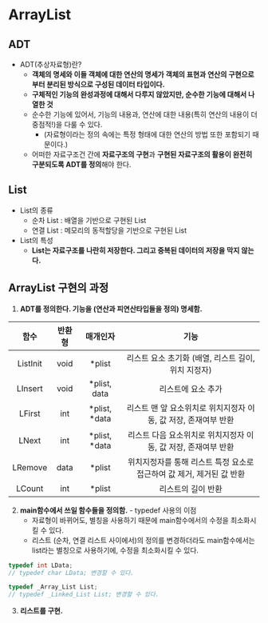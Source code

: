 # ArrayList

## ADT
  - ADT(추상자료형)란?
    - **객체의 명세와 이들 객체에 대한 연산의 명세가 객체의 표현과 연산의 구현으로부터 분리된 방식으로 구성된 데이터 타입이다.**
    - **구체적인 기능의 완성과정에 대해서 다루지 않았지만, 순수한 기능에 대해서 나열한 것**
    - 순수한 기능에 있어서, 기능의 내용과, 연산에 대한 내용(특히 연산의 내용이 더 중점적!)을 다룰 수 있다.
      - (자료형이라는 정의 속에는 특정 형태에 대한 연산의 방법 또한 포함되기 때문이다.)
    - 어떠한 자료구조건 간에 **자료구조의 구현**과 **구현된 자료구조의 활용이 완전히 구분되도록 ADT를 정의**해야 한다.
      
## List
  - List의 종류
    - 순차 List : 배열을 기반으로 구현된 List
    - 연결 List : 메모리의 동적할당을 기반으로 구현된 List
  - List의 특성
    - **List는 자료구조를 나란히 저장한다. 그리고 중복된 데이터의 저장을 막지 않는다.**
    
## ArrayList 구현의 과정
  1. **ADT를 정의한다. 기능을 (연산과 피연산타입들을 정의) 명세함.**
  
 |함수|반환형|매개인자|기능|
 |:---:|:---:|:---:|:---:|
 |ListInit|void|\*plist|리스트 요소 초기화 (배열, 리스트 길이, 위치 지정자)|
 |LInsert|void|\*plist, data|리스트에 요소 추가|
 |LFirst|int|\*plist, \*data|리스트 맨 앞 요소위치로 위치지정자 이동, 값 저장, 존재여부 반환|
 |LNext|int|\*plist, \*data|리스트 다음 요소위치로 위치지정자 이동, 값 저장, 존재여부 반환|
 |LRemove|data|\*plist|위치지정자를 통해 리스트 특정 요소로 접근하여 값 제거, 제거된 값 반환|
 |LCount|int|\*plist|리스트의 길이 반환|  
  
  2. **main함수에서 쓰일 함수들을 정의함.**
    - typedef 사용의 이점
      - 자료형이 바뀌어도, 별칭을 사용하기 때문에 main함수에서의 수정을 최소화시킬 수 있다.
      - 리스트 (순차, 연결 리스트 사이에서)의 정의를 변경하더라도 main함수에서는 list라는 별칭으로 사용하기에, 수정을 최소화시킬 수 있다.
```c
typedef int LData;
// typedef char LData; 변경할 수 있다.

typedef _Array_List List;
// typedef _Linked_List List; 변경할 수 있다. 
```
  3. **리스트를 구현.**
